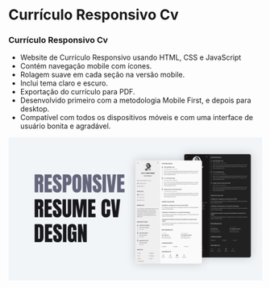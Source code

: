 # Currículo Responsivo Cv
### Currículo Responsivo Cv

- Website de Currículo Responsivo usando HTML, CSS e JavaScript
- Contém navegação mobile com ícones.
- Rolagem suave em cada seção na versão mobile.
- Inclui tema claro e escuro.
- Exportação do currículo para PDF.
- Desenvolvido primeiro com a metodologia Mobile First, e depois para desktop.
- Compatível com todos os dispositivos móveis e com uma interface de usuário bonita e agradável.

![imagem de visualização](/preview.png)
